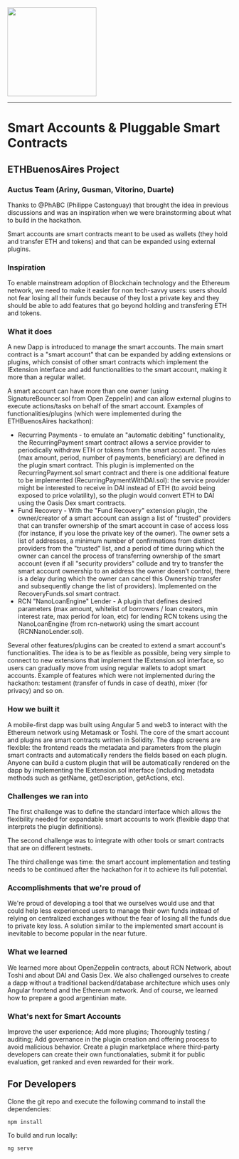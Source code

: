 <img src="http://dl.auctus.org/img/logos/auctus_logo.png" width="200px" >

---

# Smart Accounts & Pluggable Smart Contracts 
## ETHBuenosAires Project
### Auctus Team (Ariny, Gusman, Vitorino, Duarte)
Thanks to @PhABC (Philippe Castonguay) that brought the idea in previous discussions and was an inspiration when we were brainstorming about what to build in the hackathon.

Smart accounts are smart contracts meant to be used as wallets (they hold and transfer ETH and tokens) and that can be expanded using external plugins.

### Inspiration
To enable mainstream adoption of Blockchain technology and the Ethereum network, we need to make it easier for non tech-savvy users: users should not fear losing all their funds because of they lost a private key and they should be able to add features that go beyond holding and transfering ETH and tokens.

### What it does
A new Dapp is introduced to manage the smart accounts. The main smart contract is a "smart account" that can be expanded by adding extensions or plugins, which consist of other smart contracts which implement the IExtension interface and add functionalities to the smart account, making it more than a regular wallet.

A smart account can have more than one owner (using SignatureBouncer.sol from Open Zeppelin) and can allow external plugins to execute actions/tasks on behalf of the smart account. Examples of functionalities/plugins (which were implemented during the ETHBuenosAires hackathon):

* Recurring Payments - to emulate an "automatic debiting" functionality, the RecurringPayment smart contract allows a service provider to periodically withdraw ETH or tokens from the smart account. The rules (max amount, period, number of payments, beneficiary) are defined in the plugin smart contract. This plugin is implemented on the RecurringPayment.sol smart contract and there is one additional feature to be implemented (RecurringPaymentWithDAI.sol): the service provider might be interested to receive in DAI instead of ETH (to avoid being exposed to price volatility), so the plugin would convert ETH to DAI using the Oasis Dex smart contracts.
* Fund Recovery - With the "Fund Recovery" extension plugin, the owner/creator of a smart account can assign a list of "trusted" providers that can transfer ownership of the smart account in case of access loss (for instance, if you lose the private key of the owner). The owner sets a list of addresses, a minimum number of confirmations from distinct providers from the "trusted" list, and a period of time during which the owner can cancel the process of transferring ownership of the smart account (even if all "security providers" collude and try to transfer the smart account ownership to an address the owner doesn’t control, there is a delay during which the owner can cancel this Ownership transfer and subsequently change the list of providers). Implemented on the RecoveryFunds.sol smart contract.
* RCN "NanoLoanEngine" Lender - A plugin that defines desired parameters (max amount, whitelist of borrowers / loan creators, min interest rate, max period for loan, etc) for lending RCN tokens using the NanoLoanEngine (from rcn-network) using the smart account (RCNNanoLender.sol).

Several other features/plugins can be created to extend a smart account's functionalities. The idea is to be as flexible as possible, being very simple to connect to new extensions that implement the IExtension.sol interface, so users can gradually move from using regular wallets to adopt smart accounts. Example of features which were not implemented during the hackathon: testament (transfer of funds in case of death), mixer (for privacy) and so on.

### How we built it
A mobile-first dapp was built using Angular 5 and web3 to interact with the Ethereum network using Metamask or Toshi. The core of the smart account and plugins are smart contracts written in Solidity. The dapp screens are flexible: the frontend reads the metadata and parameters from the plugin smart contracts and automatically renders the fields based on each plugin. Anyone can build a custom plugin that will be automatically rendered on the dapp by implementing the IExtension.sol interface (including metadata methods such as getName, getDescription, getActions, etc).

### Challenges we ran into
The first challenge was to define the standard interface which allows the flexibility needed for expandable smart accounts to work (flexible dapp that interprets the plugin definitions).

The second challenge was to integrate with other tools or smart contracts that are on different testnets. 

The third challenge was time: the smart account implementation and testing needs to be continued after the hackathon for it to achieve its full potential.

### Accomplishments that we're proud of
We're proud of developing a tool that we ourselves would use and that could help less experienced users to manage their own funds instead of relying on centralized exchanges without the fear of losing all the funds due to private key loss. A solution similar to the implemented smart account is inevitable to become popular in the near future.

### What we learned
We learned more about OpenZeppelin contracts, about RCN Network, about Toshi and about DAI and Oasis Dex.
We also challenged ourselves to create a dapp without a traditional backend/database architecture which uses only Angular frontend and the Ethereum network.
And of course, we learned how to prepare a good argentinian mate.

### What's next for Smart Accounts
Improve the user experience;
Add more plugins;
Thoroughly testing / auditing;
Add governance in the plugin creation and offering process to avoid malicious behavior.
Create a plugin marketplace where third-party developers can create their own functionalaties, submit it for public evaluation, get ranked and even rewarded for their work.

## For Developers

Clone the git repo and execute the following command to install the dependencies:
```
npm install  
```

To build and run locally:
```
ng serve
```


